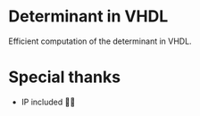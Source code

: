 # Determinant in VHDL

Efficient computation of the determinant in VHDL.

# Special thanks

- IP included 🍫🍫
